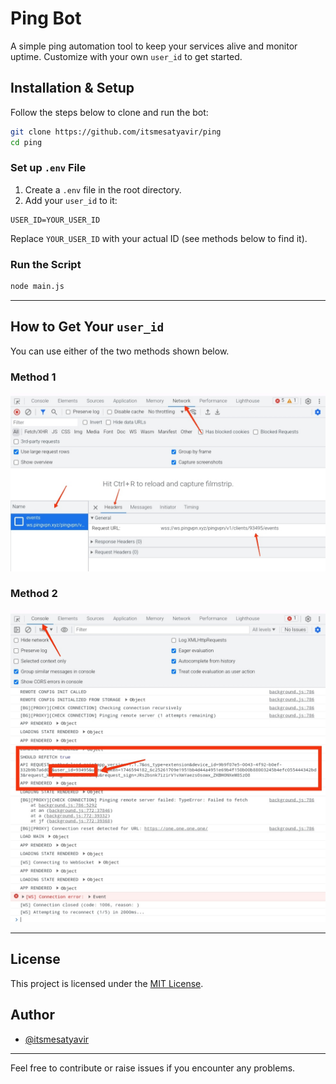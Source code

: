 # Ping Bot

A simple ping automation tool to keep your services alive and monitor uptime. Customize with your own `user_id` to get started.

## Installation & Setup

Follow the steps below to clone and run the bot:

```bash
git clone https://github.com/itsmesatyavir/ping
cd ping
```

### Set up `.env` File

1. Create a `.env` file in the root directory.
2. Add your `user_id` to it:

```
USER_ID=YOUR_USER_ID
```

Replace `YOUR_USER_ID` with your actual ID (see methods below to find it).

### Run the Script

```bash
node main.js
```

---

## How to Get Your `user_id`

You can use either of the two methods shown below.

### **Method 1**

![Method 1](https://raw.githubusercontent.com/itsmesatyavir/ping/82c6cba215ead3473e8d223678d9b389e9f28b96/IMG_20250507_112028.jpg)

### **Method 2**

![Method 2](https://raw.githubusercontent.com/itsmesatyavir/ping/82c6cba215ead3473e8d223678d9b389e9f28b96/IMG_20250507_112334.jpg)

---

## License

This project is licensed under the [MIT License](LICENSE).

## Author

- [@itsmesatyavir](https://github.com/itsmesatyavir)

---

Feel free to contribute or raise issues if you encounter any problems.
